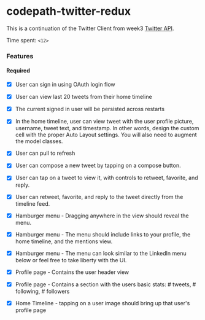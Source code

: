 # codepath-twitter-redux

This is a continuation of the Twitter Client from week3 [Twitter API](https://apps.twitter.com/).

Time spent: `<12>`

### Features

#### Required


- [x] User can sign in using OAuth login flow
- [x] User can view last 20 tweets from their home timeline
- [x] The current signed in user will be persisted across restarts
- [x] In the home timeline, user can view tweet with the user profile picture, username, tweet text, and timestamp.  In other words, design the custom cell with the proper Auto Layout settings.  You will also need to augment the model classes.
- [x] User can pull to refresh
- [x] User can compose a new tweet by tapping on a compose button.
- [x] User can tap on a tweet to view it, with controls to retweet, favorite, and reply.
- [x] User can retweet, favorite, and reply to the tweet directly from the timeline feed.

- [x] Hamburger menu - Dragging anywhere in the view should reveal the menu.
- [x] Hamburger menu - The menu should include links to your profile, the home timeline, and the mentions view.
- [x] Hamburger menu - The menu can look similar to the LinkedIn menu below or feel free to take liberty with the UI.
- [x] Profile page - Contains the user header view
- [x] Profile page - Contains a section with the users basic stats: # tweets, # following, # followers
- [x] Home Timeline - tapping on a user image should bring up that user's profile page

